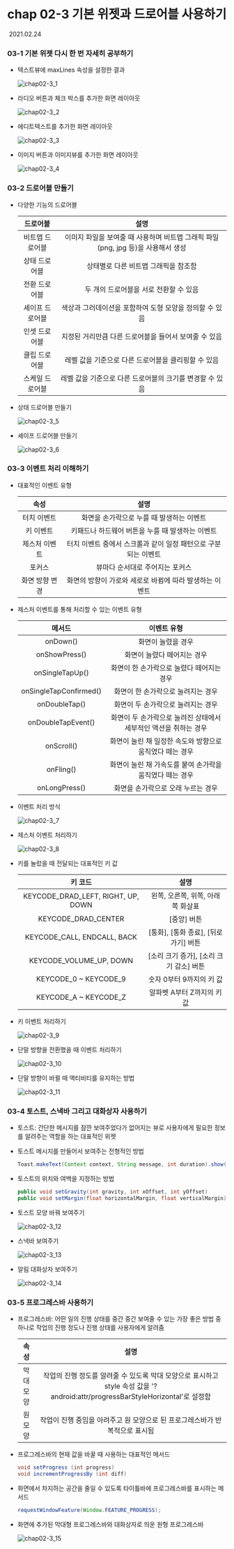 # chap 02-3 기본 위젯과 드로어블 사용하기

​																																											2021.02.24



### 03-1 기본 위젯 다시 한 번 자세히 공부하기

* 텍스트뷰에 maxLines 속성을 설정한 결과

  ![chap02-3_1](https://github.com/hyunmin0317/AndroidProgramming/blob/master/chap02/section3/github/chap02-3_1.png?raw=true)

* 라디오 버튼과 체크 박스를 추가한 화면 레이아웃

  ![chap02-3_2](https://github.com/hyunmin0317/AndroidProgramming/blob/master/chap02/section3/github/chap02-3_2.png?raw=true)

* 에디트텍스트를 추가한 화면 레이아웃

  ![chap02-3_3](https://github.com/hyunmin0317/AndroidProgramming/blob/master/chap02/section3/github/chap02-3_3.png?raw=true)

* 이미지 버튼과 이미지뷰를 추가한 화면 레이아웃

  ![chap02-3_4](https://github.com/hyunmin0317/AndroidProgramming/blob/master/chap02/section3/github/chap02-3_4.png?raw=true)

### 03-2 드로어블 만들기

* 다양한 기능의 드로어블

  |    드로어블     |                             설명                             |
  | :-------------: | :----------------------------------------------------------: |
  | 비트맵 드로어블 | 이미지 파일을 보여줄 때 사용하며 비트맵 그래픽 파일 (png, jpg 등)을 사용해서 생성 |
  |  상태 드로어블  |             상태별로 다른 비트맵 그래픽을 참조함             |
  |  전환 드로어블  |            두 개의 드로어블을 서로 전환할 수 있음            |
  | 셰이프 드로어블 |   색상과 그러데이션을 포함하여 도형 모양을 정의할 수 있음    |
  |  인셋 드로어블  |    지정된 거리만큼 다른 드로어블을 들어서 보여줄 수 있음     |
  |  클립 드로어블  |     레벨 값을 기준으로 다른 드로어블을 클리핑할 수 있음      |
  | 스케일 드로어블 |   레벨 값을 기준으로 다른 드로어블의 크기를 변경할 수 있음   |

* 상태 드로어블 만들기

  ![chap02-3_5](https://github.com/hyunmin0317/AndroidProgramming/blob/master/chap02/section3/github/chap02-3_5.png?raw=true)

* 셰이프 드로어블 만들기

  ![chap02-3_6](https://github.com/hyunmin0317/AndroidProgramming/blob/master/chap02/section3/github/chap02-3_6.png?raw=true)

### 03-3 이벤트 처리 이해하기

* 대표적인 이벤트 유형

  |      속성      |                             설명                             |
  | :------------: | :----------------------------------------------------------: |
  |  터치 이벤트   |          화면을 손가락으로 누를 때 발생하는 이벤트           |
  |   키 이벤트    |       키패드나 하드웨어 버튼을 누를 때 발생하는 이벤트       |
  | 제스처 이벤트  | 터치 이벤트 중에서 스크롤과 같이 일정 패턴으로 구분되는 이벤트 |
  |     포커스     |               뷰마다 순서대로 주어지는 포커스                |
  | 화면 방향 변경 |   화면의 방향이 가로와 세로로 바뀜에 따라 발생하는 이벤트    |

* 제스처 이벤트를 통해 처리할 수 있는 이벤트 유형

  |         메서드         |                         이벤트 유형                          |
  | :--------------------: | :----------------------------------------------------------: |
  |        onDown()        |                      화면이 눌렸을 경우                      |
  |     onShowPress()      |                 화면이 눌렸다 떼어지는 경우                  |
  |    onSingleTapUp()     |          화면이 한 손가락으로 눌렸다 떼어지는 경우           |
  | onSingleTapConfirmed() |              화면이 한 손가락으로 눌려지는 경우              |
  |     onDoubleTap()      |              화면이 두 손가락으로 눌려지는 경우              |
  |   onDoubleTapEvent()   | 화면이 두 손가락으로 눌려진 상태에서 세부적인 액션을 취하는 경우 |
  |       onScroll()       |   화면이 눌린 채 일정한 속도와 방향으로 움직였다 떼는 경우   |
  |       onFling()        |   화면이 눌린 채 가속도를 붙여 손가락을 움직였다 떼는 경우   |
  |     onLongPress()      |              화면을 손가락으로 오래 누르는 경우              |

* 이벤트 처리 방식

  ![chap02-3_7](https://github.com/hyunmin0317/AndroidProgramming/blob/master/chap02/section3/github/chap02-3_7.png?raw=true)

* 제스처 이벤트 처리하기

  ![chap02-3_8](https://github.com/hyunmin0317/AndroidProgramming/blob/master/chap02/section3/github/chap02-3_8.png?raw=true)

* 키를 눌렀을 때 전달되는 대표적인 키 값

  |              키 코드               |                  설명                   |
  | :--------------------------------: | :-------------------------------------: |
  | KEYCODE_DRAD_LEFT, RIGHT, UP, DOWN |    왼쪽, 오른쪽, 위쪽, 아래쪽 화살표    |
  |        KEYCODE_DRAD_CENTER         |               [중앙] 버튼               |
  |    KEYCODE_CALL, ENDCALL, BACK     |  [통화], [통화 종료], [뒤로 가기] 버튼  |
  |      KEYCODE_VOLUME_UP, DOWN       | [소리 크기 증가], [소리 크기 감소] 버튼 |
  |       KEYCODE_0 ~ KEYCODE_9        |        숫자 0부터 9까지의 키 값         |
  |       KEYCODE_A ~ KEYCODE_Z        |       알파벳 A부터 Z까지의 키 값        |

* 키 이벤트 처리하기

  ![chap02-3_9](https://github.com/hyunmin0317/AndroidProgramming/blob/master/chap02/section3/github/chap02-3_9.png?raw=true)

* 단말 방향을 전환했을 때 이벤트 처리하기

  ![chap02-3_10](https://github.com/hyunmin0317/AndroidProgramming/blob/master/chap02/section3/github/chap02-3_10.png?raw=true)
  
* 단말 방향이 바뀔 때 액티비티를 유지하는 방법

  ![chap02-3_11](https://github.com/hyunmin0317/AndroidProgramming/blob/master/chap02/section3/github/chap02-3_11.png?raw=true)

### 03-4 토스트, 스낵바 그리고 대화상자 사용하기

* 토스트: 간단한 메시지를 잠깐 보여주었다가 없어지는 뷰로 사용자에게 필요한 정보를 알려주는 역할을 하는 대표적인 위젯

* 토스트 메시지를 만들어서 보여주는 전형적인 방법

  ```java
  Toast.makeText(Context context, String message, int duration).show();
  ```

* 토스트의 위치와 여백을 지정하는 방법

  ```java
  public void setGravity(int gravity, int xOffset, int yOffset)
  public void setMargin(float horizontalMargin, float verticalMargin)
  ```

* 토스트 모양 바꿔 보여주기

  ![chap02-3_12](https://github.com/hyunmin0317/AndroidProgramming/blob/master/chap02/section3/github/chap02-3_12.png?raw=true)

* 스낵바 보여주기

  ![chap02-3_13](https://github.com/hyunmin0317/AndroidProgramming/blob/master/chap02/section3/github/chap02-3_13.png?raw=true)

* 알림 대화상자 보여주기

  ![chap02-3_14](https://github.com/hyunmin0317/AndroidProgramming/blob/master/chap02/section3/github/chap02-3_14.png?raw=true)

### 03-5 프로그레스바 사용하기

* 프로그레스바: 어떤 일의 진행 상태를 중간 중간 보여줄 수 있는 가장 좋은 방법 중 하나로 작업의 진행 정도나 진행 상태를 사용자에게 알려줌

  |   속성    |                             설명                             |
  | :-------: | :----------------------------------------------------------: |
  | 막대 모양 | 작업의 진행 정도를 알려줄 수 있도록 막대 모양으로 표시하고 style 속성 값을 '?android:attr/progressBarStyleHorizontal'로 설정함 |
  |  원 모양  | 작업이 진행 중임을 아려주고 원 모양으로 된 프로그레스바가 반복적으로 표시됨 |

* 프로그레스바의 현재 값을 바꿀 때 사용하는 대표적인 메서드

  ```java
  void setProgress (int progress)
  void incrementProgressBy (int diff)
  ```

* 화면에서 차지하는 공간을 줄일 수 있도록 타이틀바에 프로그레스바를 표시하는 메서드

  ```java
  requestWindowFeature(Window.FEATURE_PROGRESS);
  ```

* 화면에 추가된 막대형 프로그레스바와 대화상자로 띄운 원형 프로그레스바

  ![chap02-3_15](https://github.com/hyunmin0317/AndroidProgramming/blob/master/chap02/section3/github/chap02-3_15.png?raw=true)